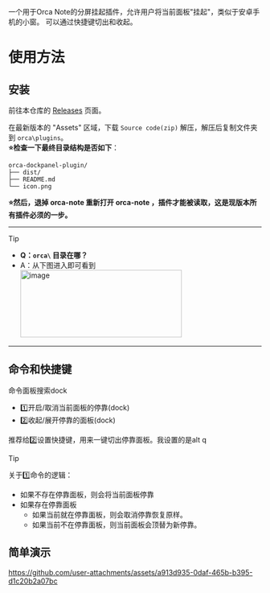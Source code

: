 一个用于Orca Note的分屏挂起插件，允许用户将当前面板"挂起"，类似于安卓手机的小窗。
可以通过快捷键切出和收起。

# 使用方法

## 安装

前往本仓库的 [Releases](https://github.com/cordinGH/orca-dockpanel-plugin/releases) 页面。

在最新版本的 "Assets" 区域，下载 `Source code(zip)` 解压，解压后复制文件夹到 `orca\plugins`。  
**⭐️检查一下最终目录结构是否如下**：


```
orca-dockpanel-plugin/
├── dist/
├── README.md
└── icon.png
```


**⭐️然后，退掉 orca-note 重新打开 orca-note ，插件才能被读取，这是现版本所有插件必须的一步。**

---

> [!TIP]  
> - **Q：`orca\` 目录在哪？**  
> - A：从下图进入即可看到  
>   <img width="321" height="134" alt="image" src="https://github.com/user-attachments/assets/50cf1e64-f628-42cb-8e77-82ae4083999b" />


---

## 命令和快捷键

命令面板搜索dock
- 1️⃣开启/取消当前面板的停靠(dock)
- 2️⃣收起/展开停靠的面板(dock)

推荐给2️⃣设置快捷键，用来一键切出停靠面板。我设置的是alt q

> [!TIP] 
> 关于1️⃣命令的逻辑：
> - 如果不存在停靠面板，则会将当前面板停靠
> - 如果存在停靠面板
>     - 如果当前就在停靠面板，则会取消停靠恢复原样。
>     - 如果当前不在停靠面板，则当前面板会顶替为新停靠。

## 简单演示

https://github.com/user-attachments/assets/a913d935-0daf-465b-b395-d1c20b2a07bc


